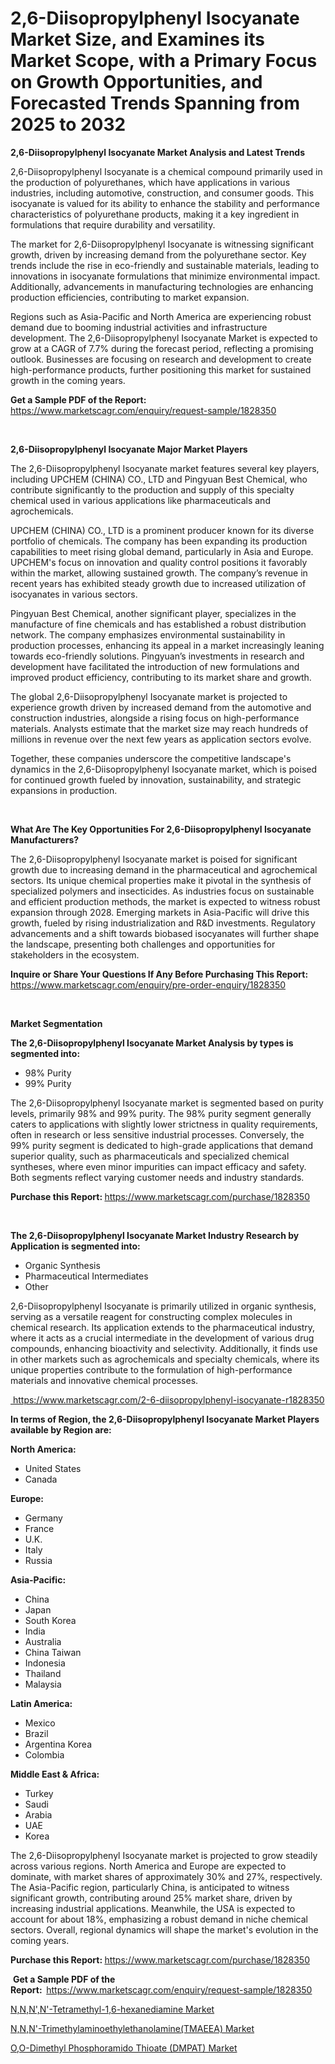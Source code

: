 <p><h1>2,6-Diisopropylphenyl Isocyanate Market Size, and Examines its Market Scope, with a Primary Focus on Growth Opportunities, and Forecasted Trends Spanning from 2025 to 2032</h1></p><p><strong>2,6-Diisopropylphenyl Isocyanate Market Analysis and Latest Trends</strong></p>
<p><p>2,6-Diisopropylphenyl Isocyanate is a chemical compound primarily used in the production of polyurethanes, which have applications in various industries, including automotive, construction, and consumer goods. This isocyanate is valued for its ability to enhance the stability and performance characteristics of polyurethane products, making it a key ingredient in formulations that require durability and versatility.</p><p>The market for 2,6-Diisopropylphenyl Isocyanate is witnessing significant growth, driven by increasing demand from the polyurethane sector. Key trends include the rise in eco-friendly and sustainable materials, leading to innovations in isocyanate formulations that minimize environmental impact. Additionally, advancements in manufacturing technologies are enhancing production efficiencies, contributing to market expansion.</p><p>Regions such as Asia-Pacific and North America are experiencing robust demand due to booming industrial activities and infrastructure development. The 2,6-Diisopropylphenyl Isocyanate Market is expected to grow at a CAGR of 7.7% during the forecast period, reflecting a promising outlook. Businesses are focusing on research and development to create high-performance products, further positioning this market for sustained growth in the coming years.</p></p>
<p><strong>Get a Sample PDF of the Report:&nbsp;</strong> <a href="https://www.marketscagr.com/enquiry/request-sample/1828350?utm_campaign=1868&utm_medium=2&utm_source=Github&utm_content=ia&utm_term=26032025&utm_id=26-diisopropylphenyl-isocyanate">https://www.marketscagr.com/enquiry/request-sample/1828350</a></p>
<p>&nbsp;</p>
<p><strong>2,6-Diisopropylphenyl Isocyanate Major Market Players</strong></p>
<p><p>The 2,6-Diisopropylphenyl Isocyanate market features several key players, including UPCHEM (CHINA) CO., LTD and Pingyuan Best Chemical, who contribute significantly to the production and supply of this specialty chemical used in various applications like pharmaceuticals and agrochemicals.</p><p>UPCHEM (CHINA) CO., LTD is a prominent producer known for its diverse portfolio of chemicals. The company has been expanding its production capabilities to meet rising global demand, particularly in Asia and Europe. UPCHEM's focus on innovation and quality control positions it favorably within the market, allowing sustained growth. The company’s revenue in recent years has exhibited steady growth due to increased utilization of isocyanates in various sectors.</p><p>Pingyuan Best Chemical, another significant player, specializes in the manufacture of fine chemicals and has established a robust distribution network. The company emphasizes environmental sustainability in production processes, enhancing its appeal in a market increasingly leaning towards eco-friendly solutions. Pingyuan’s investments in research and development have facilitated the introduction of new formulations and improved product efficiency, contributing to its market share and growth.</p><p>The global 2,6-Diisopropylphenyl Isocyanate market is projected to experience growth driven by increased demand from the automotive and construction industries, alongside a rising focus on high-performance materials. Analysts estimate that the market size may reach hundreds of millions in revenue over the next few years as application sectors evolve.</p><p>Together, these companies underscore the competitive landscape's dynamics in the 2,6-Diisopropylphenyl Isocyanate market, which is poised for continued growth fueled by innovation, sustainability, and strategic expansions in production.</p></p>
<p>&nbsp;</p>
<p><strong>What Are The Key Opportunities For 2,6-Diisopropylphenyl Isocyanate Manufacturers?</strong></p>
<p><p>The 2,6-Diisopropylphenyl Isocyanate market is poised for significant growth due to increasing demand in the pharmaceutical and agrochemical sectors. Its unique chemical properties make it pivotal in the synthesis of specialized polymers and insecticides. As industries focus on sustainable and efficient production methods, the market is expected to witness robust expansion through 2028. Emerging markets in Asia-Pacific will drive this growth, fueled by rising industrialization and R&D investments. Regulatory advancements and a shift towards biobased isocyanates will further shape the landscape, presenting both challenges and opportunities for stakeholders in the ecosystem.</p></p>
<p><strong>Inquire or Share Your Questions If Any Before Purchasing This Report:</strong> <a href="https://www.marketscagr.com/enquiry/pre-order-enquiry/1828350?utm_campaign=1868&utm_medium=2&utm_source=Github&utm_content=ia&utm_term=26032025&utm_id=26-diisopropylphenyl-isocyanate">https://www.marketscagr.com/enquiry/pre-order-enquiry/1828350</a></p>
<p>&nbsp;</p>
<p><strong>Market Segmentation</strong></p>
<p><strong>The 2,6-Diisopropylphenyl Isocyanate Market Analysis by types is segmented into:</strong></p>
<p><ul><li>98% Purity</li><li>99% Purity</li></ul></p>
<p><p>The 2,6-Diisopropylphenyl Isocyanate market is segmented based on purity levels, primarily 98% and 99% purity. The 98% purity segment generally caters to applications with slightly lower strictness in quality requirements, often in research or less sensitive industrial processes. Conversely, the 99% purity segment is dedicated to high-grade applications that demand superior quality, such as pharmaceuticals and specialized chemical syntheses, where even minor impurities can impact efficacy and safety. Both segments reflect varying customer needs and industry standards.</p></p>
<p><strong>Purchase this Report:&nbsp;</strong><a href="https://www.marketscagr.com/purchase/1828350?utm_campaign=1868&utm_medium=2&utm_source=Github&utm_content=ia&utm_term=26032025&utm_id=26-diisopropylphenyl-isocyanate">https://www.marketscagr.com/purchase/1828350</a></p>
<p>&nbsp;</p>
<p><strong>The 2,6-Diisopropylphenyl Isocyanate Market Industry Research by Application is segmented into:</strong></p>
<p><ul><li>Organic Synthesis</li><li>Pharmaceutical Intermediates</li><li>Other</li></ul></p>
<p><p>2,6-Diisopropylphenyl Isocyanate is primarily utilized in organic synthesis, serving as a versatile reagent for constructing complex molecules in chemical research. Its application extends to the pharmaceutical industry, where it acts as a crucial intermediate in the development of various drug compounds, enhancing bioactivity and selectivity. Additionally, it finds use in other markets such as agrochemicals and specialty chemicals, where its unique properties contribute to the formulation of high-performance materials and innovative chemical processes.</p></p>
<p><a href="https://www.marketscagr.com/2-6-diisopropylphenyl-isocyanate-r1828350?utm_campaign=1868&utm_medium=2&utm_source=Github&utm_content=ia&utm_term=26032025&utm_id=26-diisopropylphenyl-isocyanate">&nbsp;https://www.marketscagr.com/2-6-diisopropylphenyl-isocyanate-r1828350</a></p>
<p><strong>In terms of Region, the 2,6-Diisopropylphenyl Isocyanate Market Players available by Region are:</strong></p>
<p>
    <p> <strong> North America: </strong>
        <ul>
            <li>United States</li>
            <li>Canada</li>
        </ul>
        </p> 
    <p> <strong> Europe: </strong>
        <ul>
            <li>Germany</li>
            <li>France</li>
            <li>U.K.</li>
            <li>Italy</li>
            <li>Russia</li>
        </ul>
        </p> 
    <p> <strong> Asia-Pacific: </strong>
        <ul>
            <li>China</li>
            <li>Japan</li>
            <li>South Korea</li>
            <li>India</li>
            <li>Australia</li>
            <li>China Taiwan</li>
            <li>Indonesia</li>
            <li>Thailand</li>
            <li>Malaysia</li>
        </ul>
        </p> 
    <p> <strong> Latin America: </strong>
        <ul>
            <li>Mexico</li>
            <li>Brazil</li>
            <li>Argentina Korea</li>
            <li>Colombia</li>
        </ul>
        </p> 
    <p> <strong> Middle East & Africa: </strong>
        <ul>
            <li>Turkey</li>
            <li>Saudi</li>
            <li>Arabia</li>
            <li>UAE</li>
            <li>Korea</li>
        </ul>
    </p>
    </p>
<p><p>The 2,6-Diisopropylphenyl Isocyanate market is projected to grow steadily across various regions. North America and Europe are expected to dominate, with market shares of approximately 30% and 27%, respectively. The Asia-Pacific region, particularly China, is anticipated to witness significant growth, contributing around 25% market share, driven by increasing industrial applications. Meanwhile, the USA is expected to account for about 18%, emphasizing a robust demand in niche chemical sectors. Overall, regional dynamics will shape the market's evolution in the coming years.</p></p>
<p><strong>Purchase this Report: </strong><a href="https://www.marketscagr.com/purchase/1828350?utm_campaign=1868&utm_medium=2&utm_source=Github&utm_content=ia&utm_term=26032025&utm_id=26-diisopropylphenyl-isocyanate">https://www.marketscagr.com/purchase/1828350</a></p>
<p>&nbsp;<strong>Get a Sample PDF of the Report:&nbsp;&nbsp;</strong><a href="https://www.marketscagr.com/enquiry/request-sample/1828350?utm_campaign=1868&utm_medium=2&utm_source=Github&utm_content=ia&utm_term=26032025&utm_id=26-diisopropylphenyl-isocyanate">https://www.marketscagr.com/enquiry/request-sample/1828350</a></p>
<p><strong></strong></p>
<p><p><a href="https://github.com/RickHolmes3/Market-Research-Report-List-7/blob/main/nnnn-tetramethyl-16-hexanediamine-market.md?utm_campaign=1868&utm_medium=2&utm_source=Github&utm_content=ia&utm_term=26032025&utm_id=26-diisopropylphenyl-isocyanate">N,N,N',N'-Tetramethyl-1,6-hexanediamine Market</a></p><p><a href="https://github.com/kohushamudo3/Market-Research-Report-List-1/blob/main/nnn-trimethylaminoethylethanolaminetmaeea-market.md?utm_campaign=1868&utm_medium=2&utm_source=Github&utm_content=ia&utm_term=26032025&utm_id=26-diisopropylphenyl-isocyanate">N,N,N'-Trimethylaminoethylethanolamine(TMAEEA) Market</a></p><p><a href="https://github.com/myrieronays5/Market-Research-Report-List-1/blob/main/oo-dimethyl-phosphoramido-thioate-dmpat-market.md?utm_campaign=1868&utm_medium=2&utm_source=Github&utm_content=ia&utm_term=26032025&utm_id=26-diisopropylphenyl-isocyanate">O,O-Dimethyl Phosphoramido Thioate (DMPAT) Market</a></p></p>